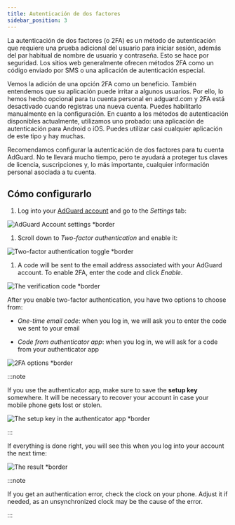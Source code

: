 ```yaml
---
title: Autenticación de dos factores
sidebar_position: 3
---
```


La autenticación de dos factores (o 2FA) es un método de autenticación que requiere una prueba adicional del usuario para iniciar sesión, además del par habitual de nombre de usuario y contraseña. Esto se hace por seguridad. Los sitios web generalmente ofrecen métodos 2FA como un código enviado por SMS o una aplicación de autenticación especial.

Vemos la adición de una opción 2FA como un beneficio. También entendemos que su aplicación puede irritar a algunos usuarios. Por ello, lo hemos hecho opcional para tu cuenta personal en adguard.com y 2FA está desactivado cuando registras una nueva cuenta. Puedes habilitarlo manualmente en la configuración. En cuanto a los métodos de autenticación disponibles actualmente, utilizamos uno probado: una aplicación de autenticación para Android o iOS. Puedes utilizar casi cualquier aplicación de este tipo y hay muchas.

Recomendamos configurar la autenticación de dos factores para tu cuenta AdGuard. No te llevará mucho tiempo, pero te ayudará a proteger tus claves de licencia, suscripciones y, lo más importante, cualquier información personal asociada a tu cuenta.

## Cómo configurarlo

1. Log into your [AdGuard account](https://auth.adguard.com/login.html) and go to the *Settings* tab:

 ![AdGuard Account settings *border](https://cdn.adtidy.org/content/kb/ad_blocker/general/2fa_1.png)

1. Scroll down to *Two-factor authentication* and enable it:

 ![Two-factor authentication toggle *border](https://cdn.adtidy.org/content/kb/ad_blocker/general/2fa_2.png)

1. A code will be sent to the email address associated with your AdGuard account. To enable 2FA, enter the code and click *Enable*.

 ![The verification code *border](https://cdn.adtidy.org/content/kb/ad_blocker/general/2fa_3.png?)

After you enable two-factor authentication, you have two options to choose from:

- *One-time email code*: when you log in, we will ask you to enter the code we sent to your email

- *Code from authenticator app*: when you log in, we will ask for a code from your authenticator app

![2FA options *border](https://cdn.adtidy.org/content/kb/ad_blocker/general/2fa_4.png)

:::note

If you use the authenticator app, make sure to save the **setup key** somewhere. It will be necessary to recover your account in case your mobile phone gets lost or stolen.

![The setup key in the authenticator app *border](https://cdn.adtidy.org/content/kb/ad_blocker/general/setup_key.png)

:::

If everything is done right, you will see this when you log into your account the next time:

![The result *border](https://cdn.adtidy.org/content/kb/ad_blocker/general/2fa_5.png)

:::note

If you get an authentication error, check the clock on your phone. Adjust it if needed, as an unsynchronized clock may be the cause of the error.

:::
